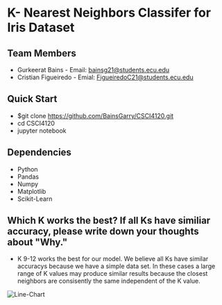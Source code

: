 # K- Nearest Neighbors Classifer for Iris Dataset

## Team Members
- Gurkeerat Bains - Email: bainsg21@students.ecu.edu
- Cristian Figueiredo - Emial: FigueiredoC21@students.ecu.edu

## Quick Start
- $git clone https://github.com/BainsGarry/CSCI4120.git
- cd CSCI4120
- jupyter notebook

## Dependencies
- Python
- Pandas
- Numpy
- Matplotlib
- Scikit-Learn

## Which K works the best? If all Ks have similiar accuracy, please write down your thoughts about "Why."
- K 9-12 works the best for our model. We believe all Ks have similar accuracys because we have a simple data set. In these cases a large range of K values may produce similar results because the closest neighbors are consisently the same independent of the K value.

![Line-Chart](https://github.com/BainsGarry/CSCI4120/assets/92592979/ff83654b-9f84-4fe5-b623-1780ec3100b4)

